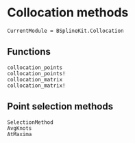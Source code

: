 # Collocation methods

```@meta
CurrentModule = BSplineKit.Collocation
```

## Functions

```@docs
collocation_points
collocation_points!
collocation_matrix
collocation_matrix!
```

## Point selection methods

```@docs
SelectionMethod
AvgKnots
AtMaxima
```

